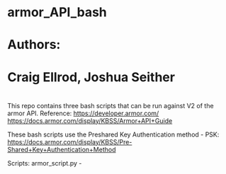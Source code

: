 # armor_API_bash
# Authors:
# Craig Ellrod, Joshua Seither
#
This repo contains three bash scripts that can be run against V2 of the armor API.
Reference:
 https://developer.armor.com/
 https://docs.armor.com/display/KBSS/Armor+API+Guide
 
These bash scripts use the Preshared Key Authentication method - PSK:
 https://docs.armor.com/display/KBSS/Pre-Shared+Key+Authentication+Method
 
Scripts:
 armor_script.py - 
